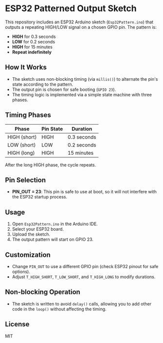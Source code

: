 # ESP32 Patterned Output Sketch

This repository includes an ESP32 Arduino sketch (`Esp32Pattern.ino`) that outputs a repeating HIGH/LOW signal on a chosen GPIO pin. The pattern is:

- **HIGH** for 0.3 seconds
- **LOW** for 0.2 seconds
- **HIGH** for 15 minutes
- **Repeat indefinitely**

## How It Works

- The sketch uses non-blocking timing (via `millis()`) to alternate the pin's state according to the pattern.
- The output pin is chosen for safe booting (`GPIO 23`).
- The timing logic is implemented via a simple state machine with three phases.

## Timing Phases

| Phase            | Pin State | Duration     |
|------------------|-----------|-------------|
| HIGH (short)     | HIGH      | 0.3 seconds |
| LOW (short)      | LOW       | 0.2 seconds |
| HIGH (long)      | HIGH      | 15 minutes  |

After the long HIGH phase, the cycle repeats.

## Pin Selection

- **PIN_OUT = 23**: This pin is safe to use at boot, so it will not interfere with the ESP32 startup process.

## Usage

1. Open `Esp32Pattern.ino` in the Arduino IDE.
2. Select your ESP32 board.
3. Upload the sketch.
4. The output pattern will start on GPIO 23.

## Customization

- Change `PIN_OUT` to use a different GPIO pin (check ESP32 pinout for safe options).
- Adjust `T_HIGH_SHORT`, `T_LOW_SHORT`, and `T_HIGH_LONG` to modify durations.

## Non-blocking Operation

- The sketch is written to avoid `delay()` calls, allowing you to add other code in the `loop()` without affecting the timing.

## License

MIT